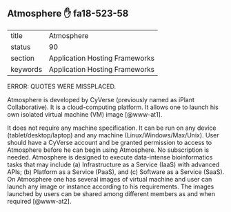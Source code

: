 ## Atmosphere :hand: fa18-523-58


|          |                                |
| -------- | ------------------------------ |
| title    | Atmosphere                     | 
| status   | 90                             |
| section  | Application Hosting Frameworks |
| keywords | Application Hosting Frameworks |


ERROR: QUOTES WERE MISSPLACED. 

Atmosphere is developed by CyVerse (previously named as iPlant
Collaborative). It is a cloud-computing platform. It allows one to
launch his own isolated virtual machine (VM) image [@www-at1].

It does not require any machine specification. It can be run on any
device (tablet/desktop/laptop) and any machine
(Linux/Windows/Max/Unix).  User should have a CyVerse account and be
granted permission to access to Atmosphere before he can begin using
Atmosphere. No subscription is needed.  Atmosphere is designed to
execute data-intense bioinformatics tasks that may include
(a) Infrastructure as a Service (IaaS) with advanced APIs; (b) Platform as
a Service (PaaS), and (c) Software as a Service (SaaS).  On Atmosphere
one has several images of virtual machine and user can launch any
image or instance according to his requirements.  The images launched
by users can be shared among different members as and when
required [@www-at2].
